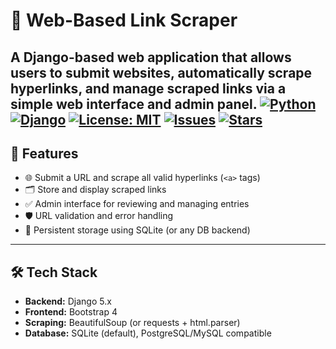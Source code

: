 # 🔗 Web-Based Link Scraper

A Django-based web application that allows users to submit websites, automatically scrape hyperlinks, and manage scraped links via a simple web interface and admin panel.
[![Python](https://img.shields.io/badge/python-3.12-blue.svg)](https://www.python.org/downloads/release/python-3120/)
[![Django](https://img.shields.io/badge/django-5.2-green.svg)](https://www.djangoproject.com/)
[![License: MIT](https://img.shields.io/badge/License-MIT-yellow.svg)](https://opensource.org/licenses/MIT)
[![Issues](https://img.shields.io/github/issues/yourusername/link-scraper)](https://github.com/yourusername/link-scraper/issues)
[![Stars](https://img.shields.io/github/stars/yourusername/link-scraper?style=social)](https://github.com/yourusername/link-scraper/stargazers)
---

## 🚀 Features

- 🌐 Submit a URL and scrape all valid hyperlinks (`<a>` tags)
- 🗂️ Store and display scraped links
- ✅ Admin interface for reviewing and managing entries
- 🛡️ URL validation and error handling
- 💾 Persistent storage using SQLite (or any DB backend)

---

## 🛠️ Tech Stack

- **Backend:** Django 5.x
- **Frontend:** Bootstrap 4
- **Scraping:** BeautifulSoup (or requests + html.parser)
- **Database:** SQLite (default), PostgreSQL/MySQL compatible
